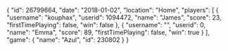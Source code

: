 {
  "id": 26799664,
  "date": "2018-01-02",
  "location": "Home",
  "players": [
    {
      "username": "kouphax",
      "userid": 1094472,
      "name": "James",
      "score": 23,
      "firstTimePlaying": false,
      "win": false
    },
    {
      "username": "",
      "userid": 0,
      "name": "Emma",
      "score": 89,
      "firstTimePlaying": false,
      "win": true
    }
  ],
  "game": {
    "name": "Azul",
    "id": 230802
  }
}
